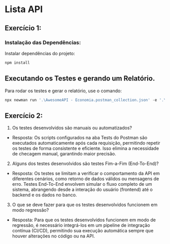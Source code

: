 # Lista API

## Exercício 1:

### Instalação das Dependências:

Instalar dependências do projeto:

```powershell
npm install
```

## Executando os Testes e gerando um Relatório.
Para rodar os testes e gerar o relatório, use o comando:

```powershell
npx newman run '.\AwesomeAPI - Economia.postman_collection.json' -e '.\AwesomeAPI - Economia.postman_environment.json' -r htmlextra
```

## Exercício 2:

1. Os testes desenvolvidos são manuais ou automatizados?

 - Resposta: Os scripts configurados na aba Tests do Postman são executados automaticamente após cada requisição, permitindo repetir os testes de forma consistente e eficiente. Isso elimina a necessidade de checagem manual, garantindo maior precisão.

2. Alguns dos testes desenvolvidos são testes Fim-a-Fim (End-To-End)?
   
 - Resposta: Os testes se limitam a verificar o comportamento da API em diferentes cenários, como retorno de dados válidos ou mensagens de erro. Testes End-To-End envolvem simular o fluxo completo de um sistema, abrangendo desde a interação do usuário (frontend) até o backend e os dados no banco.

3. O que se deve fazer para que os testes desenvolvidos funcionem em modo regressão?
 - Resposta: Para que os testes desenvolvidos funcionem em modo de regressão, é necessário integrá-los em um pipeline de integração contínua (CI/CD), permitindo sua execução automática sempre que houver alterações no código ou na API.